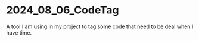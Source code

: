 # 2024_08_06_CodeTag
A tool I am using in my project to tag some code that need to be deal when I have time.

